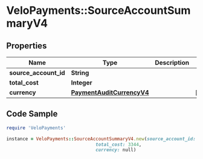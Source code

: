 # VeloPayments::SourceAccountSummaryV4

## Properties

Name | Type | Description | Notes
------------ | ------------- | ------------- | -------------
**source_account_id** | **String** |  | 
**total_cost** | **Integer** |  | 
**currency** | [**PaymentAuditCurrencyV4**](PaymentAuditCurrencyV4.md) |  | [optional] 

## Code Sample

```ruby
require 'VeloPayments'

instance = VeloPayments::SourceAccountSummaryV4.new(source_account_id: null,
                                 total_cost: 3344,
                                 currency: null)
```


